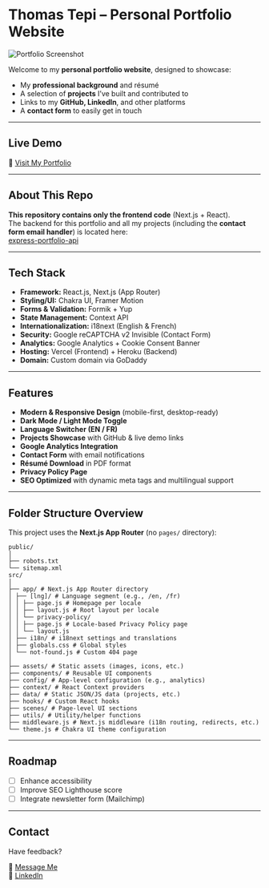 # Thomas Tepi – Personal Portfolio Website

![Portfolio Screenshot](https://ik.imagekit.io/thormars/portfolio/portfolio.png)

Welcome to my **personal portfolio website**, designed to showcase:
- My **professional background** and résumé
- A selection of **projects** I’ve built and contributed to
- Links to my **GitHub, LinkedIn**, and other platforms
- A **contact form** to easily get in touch

---

## Live Demo

🔗 [Visit My Portfolio](https://www.thomastepi.com)

---

## About This Repo

**This repository contains only the frontend code** (Next.js + React).  
The backend for this portfolio and all my projects (including the **contact form email handler**) is located here:  
[express-portfolio-api](https://github.com/thomastepi/express-portfolio-api)

---

## Tech Stack

- **Framework:** React.js, Next.js (App Router)
- **Styling/UI:** Chakra UI, Framer Motion
- **Forms & Validation:** Formik + Yup
- **State Management:** Context API
- **Internationalization:** i18next (English & French)
- **Security:** Google reCAPTCHA v2 Invisible (Contact Form)
- **Analytics:** Google Analytics + Cookie Consent Banner
- **Hosting:** Vercel (Frontend) + Heroku (Backend)
- **Domain:** Custom domain via GoDaddy

---

## Features

- **Modern & Responsive Design** (mobile-first, desktop-ready)
- **Dark Mode / Light Mode Toggle**
- **Language Switcher (EN / FR)**
- **Projects Showcase** with GitHub & live demo links
- **Google Analytics Integration**
- **Contact Form** with email notifications
- **Résumé Download** in PDF format
- **Privacy Policy Page**
- **SEO Optimized** with dynamic meta tags and multilingual support

---

## Folder Structure Overview

This project uses the **Next.js App Router** (no `pages/` directory):
```
public/
│
├── robots.txt
└── sitemap.xml
src/
│
├── app/ # Next.js App Router directory
│ ├── [lng]/ # Language segment (e.g., /en, /fr)
│ │ ├── page.js # Homepage per locale
│ │ ├── layout.js # Root layout per locale
│ │ └── privacy-policy/
│ │ ├── page.js # Locale-based Privacy Policy page
│ │ └── layout.js
│ ├── i18n/ # i18next settings and translations
│ ├── globals.css # Global styles
│ └── not-found.js # Custom 404 page
│
├── assets/ # Static assets (images, icons, etc.)
├── components/ # Reusable UI components
├── config/ # App-level configuration (e.g., analytics)
├── context/ # React Context providers
├── data/ # Static JSON/JS data (projects, etc.)
├── hooks/ # Custom React hooks
├── scenes/ # Page-level UI sections
├── utils/ # Utility/helper functions
├── middleware.js # Next.js middleware (i18n routing, redirects, etc.)
└── theme.js # Chakra UI theme configuration
```

---

## Roadmap

- [ ] Enhance accessibility
- [ ] Improve SEO Lighthouse score
- [ ] Integrate newsletter form (Mailchimp)

---

## Contact

Have feedback?

📧 [Message Me](https://thomastepi.com/#contactme-section)  
💼 [LinkedIn](https://www.linkedin.com/in/thomastepi)
